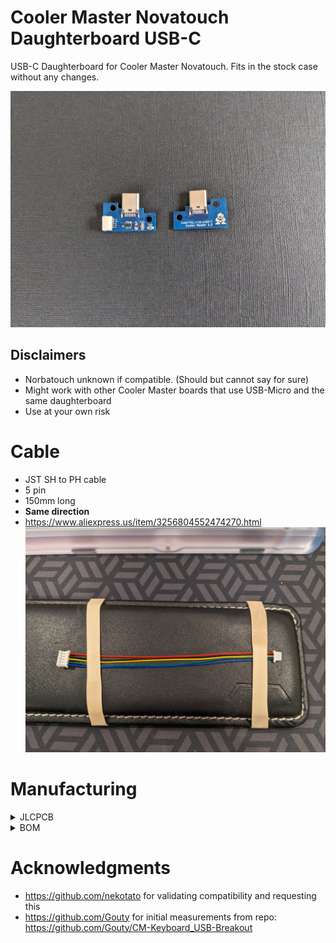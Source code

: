 # Cooler Master Novatouch Daughterboard USB-C
USB-C Daughterboard for Cooler Master Novatouch. Fits in the stock case without any changes.  

![PCB2](/assets/pcbFrontBack.jpg)

## Disclaimers
* Norbatouch unknown if compatible.  (Should but cannot say for sure)
* Might work with other Cooler Master boards that use USB-Micro and the same daughterboard
* Use at your own risk

# Cable
* JST SH to PH cable
* 5 pin
* 150mm long
* **Same direction**
* https://www.aliexpress.us/item/3256804552474270.html
![Cable](/assets/Cable.jpg) 

# Manufacturing
<details>
  <summary>JLCPCB</summary>
 
  * Files: [/manufacturing](/manufacturing)
  * **1mm thick** (NOT Standard 1.6mm)
  * SMD Assembly is **Standard** not economic due to USB connector
  * Confirm Parts Placement: **Yes**
</details>
<details>
  <summary>BOM</summary>

| LCSC part # | Description        | Value | Package  | Amount |
| ----------- | ------------------ | ----- | -------- | ------ |
| C67381      | Connector (USB)    |       | SMD      | 1      |
| C136657     | Connector(JST SH)  | 5 pin | TH       | 1      |
| C7519       | ESD                |       | SOT23-6  | 1      |
| C261942     | Fuse               |       | 0805     | 1      |
| C597300     | Capacitor          | 4.7nF | 0805     | 1      |
| C212411     | Resistor           | 5.1K  | 0805     | 1      |
</details>

# Acknowledgments 
* https://github.com/nekotato for validating compatibility and requesting this
* https://github.com/Gouty for initial measurements from repo: https://github.com/Gouty/CM-Keyboard_USB-Breakout
